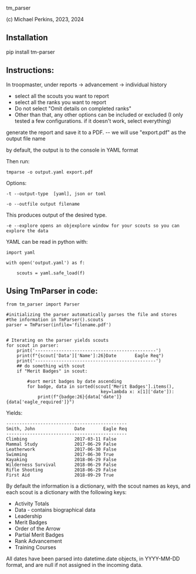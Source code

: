 tm_parser

(c) Michael Perkins, 2023, 2024

## Installation

pip install tm-parser

## Instructions:

In troopmaster, under reports -> advancement -> individual history
- select all the scouts you want to report
- select all the ranks you want to report
- Do not select "Omit details on completed ranks"
- Other than that, any other options can be included or excluded (I only tested a few configurations. if it doesn't work, select everything)

generate the report and save it to a PDF. -- we will use "export.pdf" as the output file name

by default, the output is to the console in YAML format

Then run:

    tmparse -o output.yaml export.pdf

Options:

    -t --output-type  [yaml], json or toml

    -o --outfile output filename

This produces output of the desired type. 

    -e --explore opens an objexplore window for your scouts so you can explore the data

YAML can be read in python with: 

    import yaml

    with open('output.yaml') as f:

        scouts = yaml.safe_load(f)


## Using TmParser in code:

    from tm_parser import Parser

    #initializing the parser automatically parses the file and stores
    #the information in TmParser().scouts
    parser = TmParser(infile='filename.pdf')


    # Iterating on the parser yields scouts
    for scout in parser:
        print('----------------------------------------------')
        print(f"{scout['Data']['Name']:26}Date       Eagle Req")
        print('----------------------------------------------')
        ## do something with scout
        if "Merit Badges" in scout:

            #sort merit badges by date ascending
            for badge, data in sorted(scout['Merit Badges'].items(), 
                                        key=lambda x: x[1]['date']):
                print(f"{badge:26}{data['date']} {data['eagle_required']}")


Yields:

    ----------------------------------------------
    Smith, John               Date       Eagle Req
    ----------------------------------------------
    Climbing                  2017-03-11 False
    Mammal Study              2017-06-29 False
    Leatherwork               2017-06-30 False
    Swimming                  2017-06-30 True
    Kayaking                  2018-06-29 False
    Wilderness Survival       2018-06-29 False
    Rifle Shooting            2018-06-29 False
    First Aid                 2018-09-29 True

By default the information is a dictionary, with the scout names as keys, and each scout is a dictionary with the following keys:
- Activity Totals
- Data - contains biographical data
- Leadership
- Merit Badges
- Order of the Arrow
- Partial Merit Badges
- Rank Advancement
- Training Courses

All dates have been parsed into datetime.date objects, in YYYY-MM-DD format, and are null if not assigned in the incoming data. 
